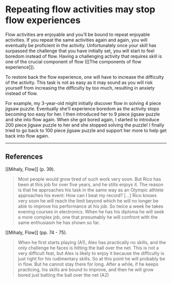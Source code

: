 # Repeating flow activities may stop flow experiences
Flow activities are enjoyable and you’ll be bound to repeat enjoyable activities. If you repeat the same activities again and again, you will eventually be proficient in the activity. Unfortunately once your skill has surpassed the challenge that you have initially set, you will start to feel boredom instead of flow. Having a challenging activity that requires skill is one of the crucial component of flow ([[The components of flow experience]]).

To restore back the flow experience, one will have to increase the difficulty of the activity. This task is not as easy as it may sound as you will risk yourself from increasing the difficulty by too much, resulting in anxiety instead of flow.

For example, my 3-year-old might initially discover flow in solving 4 piece jigsaw puzzle. Eventually she’ll experience boredom as the activity stops becoming too easy for her. I then introduced her to 9 piece jigsaw puzzle and she into flow again. When she got bored again, I started to introduce 200 piece jigsaw puzzle to her and she stopped solving the puzzle! I finally tried to go back to 100 piece jigsaw puzzle and support her more to help get back into flow again.

- - -
## References
[[Mihaly, Flow]] (p. 39).
> Most people would grow tired of such work very soon. But Rico has been at this job for over five years, and he stills enjoys it. The reason is that he approaches his task in the same way as an Olympic athlete approaches his event: How can I beat my record? […] Rico knows very soon he will reach the limit beyond which he will no longer be able to improve his performance at his job. So twice a week he takes evening courses in electronics. When he has his diploma he will seek a more complex job, one that presumably he will confront with the same enthusiasm he has shown so far.

[[Mihaly, Flow]] (pp. 74 - 75).
> When he first starts playing (A1), Alex has practically no skills, and the only challenge he faces is hitting the ball over the net. This is not a very difficult feat, but Alex is likely to enjoy it because the difficulty is just right for his rudimentary skills. So at this point he will probably be in flow. But he cannot stay there for long. After a while, if he keeps practicing, his skills are bound to improve, and then he will grow bored just batting the ball over the net (A2)

<!-- #evergreen #flow -->

<!-- {BearID:35E6F94D-C9A3-4789-805F-7278249DD8C7-805-00001253F20A6AB5} -->
